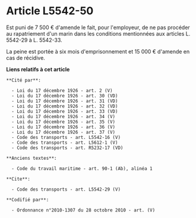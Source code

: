 # Article L5542-50

Est puni de 7 500 € d'amende le fait, pour l'employeur, de ne pas procéder au rapatriement d'un marin dans les conditions
mentionnées aux articles L. 5542-29 à L. 5542-33. 

La peine est portée à six mois d'emprisonnement et 15 000 € d'amende en cas de récidive.

**Liens relatifs à cet article**

	**Cité par**:

	  - Loi du 17 décembre 1926 - art. 2 (V)
	  - Loi du 17 décembre 1926 - art. 30 (VD)
	  - Loi du 17 décembre 1926 - art. 31 (VD)
	  - Loi du 17 décembre 1926 - art. 32 (VD)
	  - Loi du 17 décembre 1926 - art. 33 (VD)
	  - Loi du 17 décembre 1926 - art. 34 (V)
	  - Loi du 17 décembre 1926 - art. 35 (V)
	  - Loi du 17 décembre 1926 - art. 36 (V)
	  - Loi du 17 décembre 1926 - art. 37 (V)
	  - Code des transports - art. L5542-16 (V)
	  - Code des transports - art. L5612-1 (V)
	  - Code des transports - art. R5232-17 (VD)

	**Anciens textes**:

	  - Code du travail maritime - art. 90-1 (Ab), alinéa 1

	**Cite**:

	  - Code des transports - art. L5542-29 (V)

	**Codifié par**:

	  - Ordonnance n°2010-1307 du 28 octobre 2010 - art. (V)
